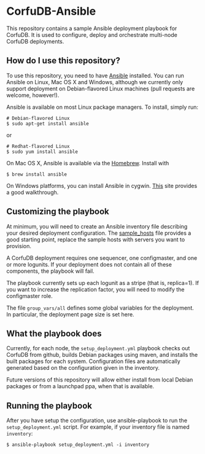 # CorfuDB-Ansible

This repository contains a sample Ansible deployment playbook for CorfuDB.
It is used to configure, deploy and orchestrate multi-node CorfuDB deployments.

## How do I use this repository?

To use this repository, you need to have [Ansible](http://docs.ansible.com)
installed. You can run Ansible on Linux, Mac OS X and Windows, although we
currently only support deployment on Debian-flavored Linux machines (pull requests
are welcome, however!).

Ansible is available on most Linux package managers. To install, simply run:

```
# Debian-flavored Linux
$ sudo apt-get install ansible
```
or
```
# Redhat-flavored Linux
$ sudo yum install ansible
```

On Mac OS X, Ansible is available via the [Homebrew](http://brew.sh). Install with
```
$ brew install ansible
```

On Windows platforms, you can install Ansible in cygwin.
[This](https://servercheck.in/blog/running-ansible-within-windows) site provides
a good walkthrough.

## Customizing the playbook

At minimum, you will need to create an Ansible inventory file describing your desired
deployment configuration. The [sample_hosts](sample_hosts) file provides a good starting point, replace
the sample hosts with servers you want to provision.

A CorfuDB deployment requires one sequencer, one configmaster, and one or more logunits.
If your deployment does not contain all of these components, the playbook will fail.

The playbook currently sets up each logunit as a stripe (that is, replica=1). If you
want to increase the replication factor, you will need to modify the configmaster role.

The file `group_vars/all` defines some global variables for the deployment. In particular,
the deployment page size is set here.

## What the playbook does

Currently, for each node, the `setup_deployment.yml` playbook checks out CorfuDB from github,
builds Debian packages using maven, and installs the built packages for each system.
Configuration files are automatically generated based on the configuration given
in the inventory. 

Future versions of this repository will allow either install from local Debian packages
or from a launchpad ppa, when that is available.

## Running the playbook

After you have setup the configuration, use ansible-playbook to run the `setup_deployment.yml`
script. For example, if your inventory file is named `inventory`:

```
$ ansible-playbook setup_deployment.yml -i inventory
```
